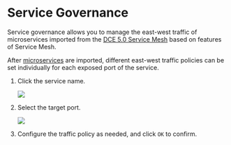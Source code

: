 # Service Governance

Service governance allows you to manage the east-west traffic of microservices imported from the [DCE 5.0 Service Mesh](../../mspider/intro/index.md) based on features of Service Mesh.

After [microservices](index.md) are imported, different east-west traffic policies can be set individually for each exposed port of the service.

1. Click the service name.

    ![](https://docs.daocloud.io/daocloud-docs-images/docs/en/docs/skoala/images/cloudms-traffic01.png)

2. Select the target port.

    ![](https://docs.daocloud.io/daocloud-docs-images/docs/en/docs/skoala/images/cloudms-traffic02.png)

3. Configure the traffic policy as needed, and click `OK` to confirm.

<!-- Specific descriptions of each policy will be added later -->